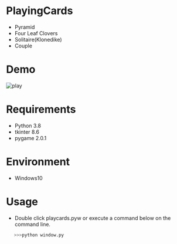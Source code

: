 # PlayingCards

* Pyramid
* Four Leaf Clovers
* Solitaire(Klonedike)
* Couple

# Demo
![play](https://user-images.githubusercontent.com/48859041/84593820-2acc3500-ae89-11ea-941e-12ebf6c9aac1.gif)

# Requirements

* Python 3.8
* tkinter 8.6
* pygame 2.0.1

# Environment

* Windows10

# Usage

* Double click playcards.pyw or execute a command below on the command line.

 ```bash
    >>>python window.py
 ```
